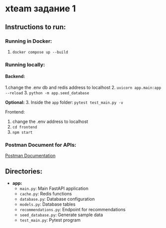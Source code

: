 # xteam задание 1

## Instructions to run:

### Running in Docker:
1. `docker compose up --build`

### Running locally:
#### Backend:
1.change the .env db and redis address to localhost
2. `uvicorn app.main:app --reload`
3. `python -m app.seed_database`
   
**Optional:**
3. Inside the `app` folder: `pytest test_main.py -v`

Frontend:
1. change the .env address to localhost
2. `cd frontend`
3. `npm start`
### Postman Document for APIs:
[Postman Documentation](https://documenter.getpostman.com/view/37281446/2sAYkAR3Bu)

## Directories:
- **app:**
  - `main.py`: Main FastAPI application
  - `cache.py`: Redis functions
  - `database.py`: Database configuration
  - `models.py`: Database tables
  - `recommendations.py`: Endpoint for recommendations
  - `seed_database.py`: Generate sample data
  - `test_main.py`: Pytest program
